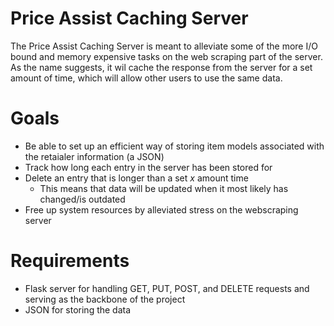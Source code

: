 # Price Assist Caching Server

The Price Assist Caching Server is meant to alleviate some of the more I/O bound and memory expensive tasks on the web scraping part of the server. As the name suggests, it wil cache the response from the server for a set amount of time, which will allow other users to use the same data.

# Goals
* Be able to set up an efficient way of storing item models associated with the retaialer information (a JSON)
* Track how long each entry in the server has been stored for
* Delete an entry that is longer than a set *x* amount time
  * This means that data will be updated when it most likely has changed/is outdated
* Free up system resources by alleviated stress on the webscraping server

# Requirements
* Flask server for handling GET, PUT, POST, and DELETE requests and serving as the backbone of the project
* JSON for storing the data
